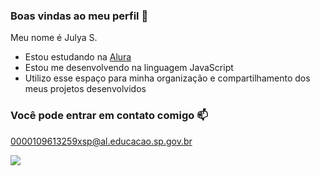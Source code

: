 ### Boas vindas ao meu perfil 🎱

Meu nome é Julya S.

- Estou estudando na [Alura](https://www.alura.com.br)
- Estou me desenvolvendo na linguagem JavaScript
- Utilizo esse espaço para minha organização e compartilhamento dos meus projetos desenvolvidos

### Você pode entrar em contato comigo 📫

0000109613259xsp@al.educacao.sp.gov.br

![](https://media1.tenor.com/m/gZU3n_9Nv2EAAAAC/cat-cat-stare.gif)
